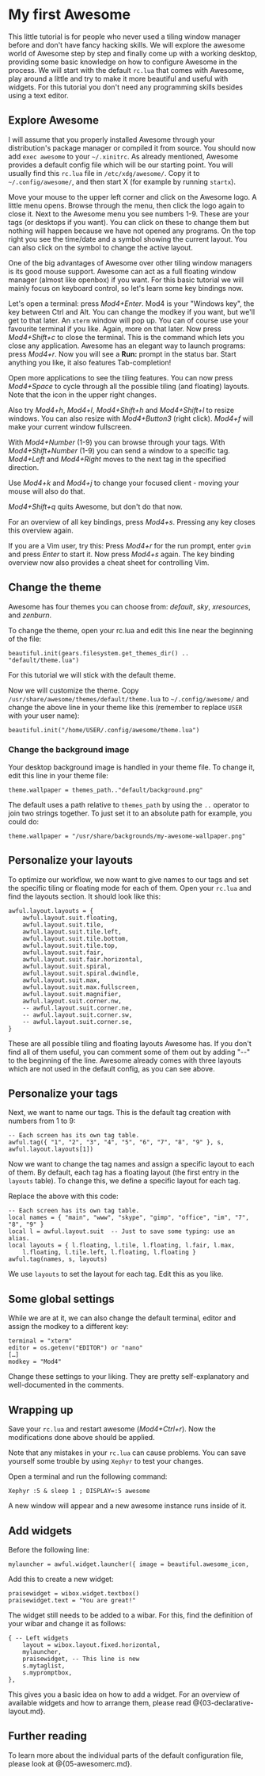 # My first Awesome

This little tutorial is for people who never used a tiling window manager before
and don't have fancy hacking skills. We will explore the awesome world of
Awesome step by step and finally come up with a working desktop, providing some
basic knowledge on how to configure Awesome in the process. We will start with
the default `rc.lua` that comes with Awesome, play around a little and try to
make it more beautiful and useful with widgets. For this tutorial you don't need
any programming skills besides using a text editor.

## Explore Awesome

I will assume that you properly installed Awesome through your distribution's
package manager or compiled it from source. You should now add `exec awesome` to
your `~/.xinitrc`. As already mentioned, Awesome provides a default config file
which will be our starting point. You will usually find this `rc.lua` file in
`/etc/xdg/awesome/`. Copy it to `~/.config/awesome/`, and then start X (for
example by running `startx`).

Move your mouse to the upper left corner and click on the Awesome logo. A little
menu opens. Browse through the menu, then click the logo again to close it. Next
to the Awesome menu you see numbers 1-9. These are your tags (or desktops if you
want). You can click on these to change them but nothing will happen because we
have not opened any programs. On the top right you see the time/date and a
symbol showing the current layout. You can also click on the symbol to change
the active layout.

One of the big advantages of Awesome over other tiling window managers is its good
mouse support. Awesome can act as a full floating window manager (almost like
openbox) if you want. For this basic tutorial we will mainly focus on keyboard
control, so let's learn some key bindings now.

Let's open a terminal: press *Mod4+Enter*. Mod4 is your "Windows key", the key
between Ctrl and Alt. You can change the modkey if you want, but we'll get to
that later. An `xterm` window will pop up. You can of course use your favourite
terminal if you like. Again, more on that later. Now press *Mod4+Shift+c* to
close the terminal. This is the command which lets you close any application.
Awesome has an elegant way to launch programs: press *Mod4+r*. Now you will
see a **Run:** prompt in the status bar. Start anything you like, it also
features Tab-completion!

Open more applications to see the tiling features.
You can now press *Mod4+Space* to cycle through all the possible tiling (and
floating) layouts. Note that the icon in the upper right changes.

Also try *Mod4+h*, *Mod4+l*, *Mod4+Shift+h* and *Mod4+Shift+l* to resize
windows. You can also resize with *Mod4+Button3* (right click). *Mod4+f* will
make your current window fullscreen.

With *Mod4+Number* (1-9) you can browse through your tags. With
*Mod4+Shift+Number* (1-9) you can send a window to a specific tag. *Mod4+Left*
and *Mod4+Right* moves to the next tag in the specified direction.

Use *Mod4+k* and *Mod4+j* to change your focused client - moving your mouse will
also do that.

*Mod4+Shift+q* quits Awesome, but don't do that now.

For an overview of all key bindings, press *Mod4+s*. Pressing any key closes
this overview again.

If you are a Vim user, try this: Press *Mod4+r* for the run prompt, enter
`gvim` and press *Enter* to start it. Now press *Mod4+s*  again. The key binding
overview now also provides a cheat sheet for controlling Vim.

## Change the theme

Awesome has four themes you can choose from: *default*, *sky*, *xresources*, and
*zenburn*.

To change the theme, open your rc.lua and edit this line near the beginning of
the file:

    beautiful.init(gears.filesystem.get_themes_dir() .. "default/theme.lua")

For this tutorial we will stick with the default theme.

Now we will customize the theme. Copy
`/usr/share/awesome/themes/default/theme.lua` to `~/.config/awesome/` and change
the above line in your theme like this (remember to replace `USER` with your
user name):

    beautiful.init("/home/USER/.config/awesome/theme.lua")

### Change the background image

Your desktop background image is handled in your theme file. To change it, edit
this line in your theme file:

    theme.wallpaper = themes_path.."default/background.png"

The default uses a path relative to `themes_path` by using the `..` operator to join two strings together. To just set it to an absolute path for example, you could do:

    theme.wallpaper = "/usr/share/backgrounds/my-awesome-wallpaper.png"

## Personalize your layouts

To optimize our workflow, we now want to give names to our tags and set the
specific tiling or floating mode for each of them.
Open your `rc.lua` and find the layouts section. It should look like this:

    awful.layout.layouts = {
        awful.layout.suit.floating,
        awful.layout.suit.tile,
        awful.layout.suit.tile.left,
        awful.layout.suit.tile.bottom,
        awful.layout.suit.tile.top,
        awful.layout.suit.fair,
        awful.layout.suit.fair.horizontal,
        awful.layout.suit.spiral,
        awful.layout.suit.spiral.dwindle,
        awful.layout.suit.max,
        awful.layout.suit.max.fullscreen,
        awful.layout.suit.magnifier,
        awful.layout.suit.corner.nw,
        -- awful.layout.suit.corner.ne,
        -- awful.layout.suit.corner.sw,
        -- awful.layout.suit.corner.se,
    }

These are all possible tiling and floating layouts Awesome has. If you don't
find all of them useful, you can comment some of them out by adding "--"
to the beginning of the line. Awesome already comes with three layouts which are
not used in the default config, as you can see above.

## Personalize your tags

Next, we want to name our tags. This is the default tag creation with numbers
from 1 to 9:

    -- Each screen has its own tag table.
    awful.tag({ "1", "2", "3", "4", "5", "6", "7", "8", "9" }, s, awful.layout.layouts[1])

Now we want to change the tag names and assign a specific layout to each of
them. By default, each tag has a floating layout (the first entry in the
`layouts` table). To change this, we define a specific layout for each tag.

Replace the above with this code:

    -- Each screen has its own tag table.
    local names = { "main", "www", "skype", "gimp", "office", "im", "7", "8", "9" }
    local l = awful.layout.suit  -- Just to save some typing: use an alias.
    local layouts = { l.floating, l.tile, l.floating, l.fair, l.max,
        l.floating, l.tile.left, l.floating, l.floating }
    awful.tag(names, s, layouts)

We use `layouts` to set the layout for each tag. Edit this as you like.

## Some global settings

While we are at it, we can also change the default terminal, editor and assign
the modkey to a different key:

    terminal = "xterm"
    editor = os.getenv("EDITOR") or "nano"
    […]
    modkey = "Mod4"

Change these settings to your liking. They are pretty self-explanatory and
well-documented in the comments.

## Wrapping up

Save your `rc.lua` and restart awesome (*Mod4+Ctrl+r*). Now the modifications
done above should be applied.

Note that any mistakes in your `rc.lua` can cause problems. You can save
yourself some trouble by using `Xephyr` to test your changes.

Open a terminal and run the following command:

    Xephyr :5 & sleep 1 ; DISPLAY=:5 awesome

A new window will appear and a new awesome instance runs inside of it.

## Add widgets

Before the following line:

    mylauncher = awful.widget.launcher({ image = beautiful.awesome_icon,

Add this to create a new widget:

    praisewidget = wibox.widget.textbox()
    praisewidget.text = "You are great!"

The widget still needs to be added to a wibar. For this, find the definition of
your wibar and change it as follows:

    { -- Left widgets
        layout = wibox.layout.fixed.horizontal,
        mylauncher,
        praisewidget, -- This line is new
        s.mytaglist,
        s.mypromptbox,
    },

This gives you a basic idea on how to add a widget. For an overview of available
widgets and how to arrange them, please read @{03-declarative-layout.md}.

## Further reading

To learn more about the individual parts of the default configuration file,
please look at @{05-awesomerc.md}.
